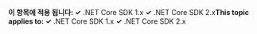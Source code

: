 <span data-ttu-id="9174b-101">**이 항목에 적용 됩니다: ✓** .NET Core SDK 1.x **✓** .NET Core SDK 2.x</span><span class="sxs-lookup"><span data-stu-id="9174b-101">**This topic applies to: ✓** .NET Core SDK 1.x **✓** .NET Core SDK 2.x</span></span>
